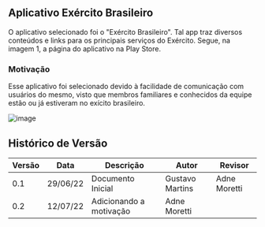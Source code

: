 ## Aplicativo Exército Brasileiro
O aplicativo selecionado foi o "Exército Brasileiro". Tal app traz diversos conteúdos e links para os principais serviços do Exército. Segue, na imagem 1, a página do aplicativo na Play Store.

### Motivação 

Esse aplicativo foi selecionado devido à facilidade de comunicação com usuários do mesmo, visto que membros familiares e conhecidos da equipe estão ou já estiveram no exícito brasileiro. 

![image](https://user-images.githubusercontent.com/72039007/176435212-84167340-fa0f-41c9-8ea9-c608055ec031.png)

## Histórico de Versão

| Versão | Data | Descrição | Autor | Revisor
|--------|------|-----------|-------| -------
| 0.1 | 29/06/22 | Documento Inicial | Gustavo Martins | Adne Moretti
| 0.2 | 12/07/22 | Adicionando a motivação | Adne Moretti |
